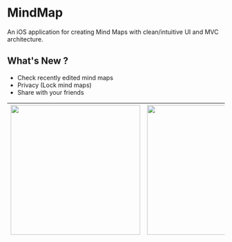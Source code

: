 # MindMap
An iOS application for creating Mind Maps with clean/intuitive UI and MVC architecture.

## What's New ?
- Check recently edited mind maps
- Privacy (Lock mind maps)
- Share with your friends


<img src="https://user-images.githubusercontent.com/24320649/142706020-ac105700-bdde-4c9c-8a65-cb34a0a715a3.jpg" width="300"> | <img src="https://user-images.githubusercontent.com/24320649/142706038-3afdd866-d170-45d3-8b79-46f8d254980e.jpg" width="300">
 --- | ---
